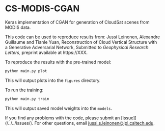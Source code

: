 # CS-MODIS-CGAN

Keras implementation of CGAN for generation of CloudSat scenes from MODIS data. 

This code can be used to reproduce results from:
Jussi Leinonen, Alexandre Guillaume and Tianle Yuan, Reconstruction of Cloud Vertical Structure with a Generative Adversarial Network, Submitted to _Geophysical Research Letters_, preprint available at https://XXX.

To reproduce the results with the pre-trained model:
```bash
python main.py plot
```
This will output plots into the `figures` directory.

To run the training:
```bash
python main.py train
```
This will output saved model weights into the `models`.

If you find any problems with the code, please submit an [issue]](/../../issues/). For other questions, email jussi.s.leinonen@jpl.caltech.edu.